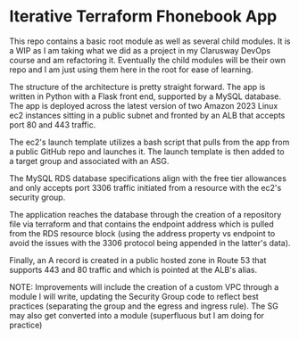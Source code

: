 # Iterative Terraform Fhonebook App

This repo contains a basic root module as well as several child modules. It is a WIP as I am taking what we did as a project in my Clarusway DevOps course and am refactoring it. Eventually the child modules will be their own repo and I am just using them here in the root for ease of learning.

The structure of the architecture is pretty straight forward. The app is written in Python with a Flask front end, supported by a MySQL database. The app is deployed across the latest version of two Amazon 2023 Linux ec2 instances sitting in a public subnet and fronted by an ALB that accepts port 80 and 443 traffic.

The ec2's launch template utilizes a bash script that pulls from the app from a public GitHub repo and launches it.  The launch template is then added to a target group and associated with an ASG.

The MySQL RDS database specifications align with the free tier allowances and only accepts port 3306 traffic initiated from a resource with the ec2's security group.

The application reaches the database through the creation of a repository file via terraform and that contains the endpoint address which is pulled from the RDS resource block (using the address property vs endpoint to avoid the issues with the 3306 protocol being appended in the latter's data).

Finally, an A record is created in a public hosted zone in Route 53 that supports 443 and 80 traffic and which is pointed at the ALB's alias.

NOTE:
Improvements will include the creation of a custom VPC through a module I will write, updating the Security Group code to reflect best practices (separating the group and the egress and ingress rule). The SG may also get converted into a module (superfluous but I am doing for practice)
